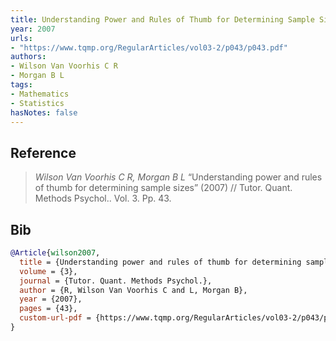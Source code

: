 ```yaml
---
title: Understanding Power and Rules of Thumb for Determining Sample Sizes
year: 2007
urls:
- "https://www.tqmp.org/RegularArticles/vol03-2/p043/p043.pdf"
authors:
- Wilson Van Voorhis C R
- Morgan B L
tags:
- Mathematics
- Statistics
hasNotes: false
---
```


## Reference

> <i>Wilson Van Voorhis C R, Morgan B L</i> “Understanding power and rules of thumb for determining sample sizes” (2007) // Tutor. Quant. Methods Psychol.. Vol.&nbsp;3. Pp.&nbsp;43.

## Bib

```bib
@Article{wilson2007,
  title = {Understanding power and rules of thumb for determining sample sizes},
  volume = {3},
  journal = {Tutor. Quant. Methods Psychol.},
  author = {R, Wilson Van Voorhis C and L, Morgan B},
  year = {2007},
  pages = {43},
  custom-url-pdf = {https://www.tqmp.org/RegularArticles/vol03-2/p043/p043.pdf}
}
```
